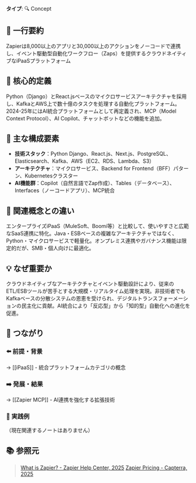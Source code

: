 **タイプ**: 🔍 Concept

## 📝 一行要約
Zapierは8,000以上のアプリと30,000以上のアクションをノーコードで連携し、イベント駆動型自動化ワークフロー（Zaps）を提供するクラウドネイティブなiPaaSプラットフォーム

## 🎯 核心的定義
Python（Django）とReact.jsベースのマイクロサービスアーキテクチャを採用し、KafkaとAWS上で数十億のタスクを処理する自動化プラットフォーム。2024-25年にはAI統合プラットフォームとして再定義され、MCP（Model Context Protocol）、AI Copilot、チャットボットなどの機能を追加。

## 🌟 主な構成要素
- **技術スタック**：Python Django、React.js、Next.js、PostgreSQL、Elasticsearch、Kafka、AWS（EC2、RDS、Lambda、S3）
- **アーキテクチャ**：マイクロサービス、Backend for Frontend（BFF）パターン、Kubernetesクラスター
- **AI機能群**：Copilot（自然言語でZap作成）、Tables（データベース）、Interfaces（ノーコードアプリ）、MCP統合

## 🔄 関連概念との違い
エンタープライズiPaaS（MuleSoft、Boomi等）と比較して、使いやすさと広範なSaaS連携に特化。Java・ESBベースの複雑なアーキテクチャではなく、Python・マイクロサービスで軽量化。オンプレミス連携やガバナンス機能は限定的だが、SMB・個人向けに最適化。

## 💡 なぜ重要か
クラウドネイティブなアーキテクチャとイベント駆動設計により、従来のETL/ESBツールが苦手とする大規模・リアルタイム処理を実現。非技術者でもKafkaベースの分散システムの恩恵を受けられ、デジタルトランスフォーメーションの民主化に貢献。AI統合により「反応型」から「知的型」自動化への進化を促進。

## 🔗 つながり
### ⬅️ 前提・背景
→ [[iPaaS]] - 統合プラットフォームカテゴリの概念

### ➡️ 発展・結果
→ [[Zapier MCP]] - AI連携を強化する拡張技術

### 🎯 実践例
（現在関連するノートはありません）

## 📚 参照元
> [What is Zapier? - Zapier Help Center, 2025](https://help.zapier.com/hc/en-us/articles/37518970271245-What-is-Zapier)
> [Zapier Pricing - Capterra, 2025](https://www.capterra.com/p/130182/Zapier/pricing/)